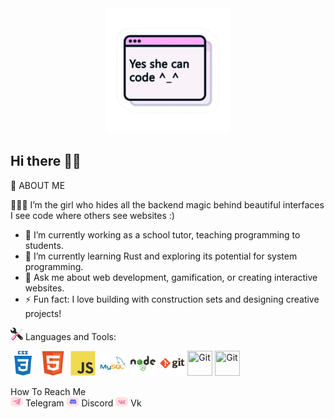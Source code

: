 <div id="header" align="center">
  <img src="_-removebg-preview.png" width="200"/>
</div>

## Hi there 👋🏻

💫 ABOUT ME

👩🏼‍💻 I’m the girl who hides all the backend magic behind beautiful interfaces
I see code where others see websites :)

- 🔭 I’m currently working as a school tutor, teaching programming to students.  
- 🌱 I’m currently learning Rust and exploring its potential for system programming.  
- 💬 Ask me about web development, gamification, or creating interactive websites.  
- ⚡ Fun fact: I love building with construction sets and designing creative projects!

<div>
  <img src="settings.png" width="20" alt="Settings Icon" />
  <span>Languages and Tools: </span>
</div>
<p>                       </p>

<div>
  <img src="https://github.com/devicons/devicon/blob/master/icons/css3/css3-plain-wordmark.svg"  title="CSS3" alt="CSS" width="40" height="40"/>&nbsp;
  <img src="https://github.com/devicons/devicon/blob/master/icons/html5/html5-original.svg" title="HTML5" alt="HTML" width="40" height="40"/>&nbsp;
  <img src="https://github.com/devicons/devicon/blob/master/icons/javascript/javascript-original.svg" title="JavaScript" alt="JavaScript" width="40" height="40"/>&nbsp;
  <img src="https://github.com/devicons/devicon/blob/master/icons/mysql/mysql-original-wordmark.svg" title="MySQL"  alt="MySQL" width="40" height="40"/>&nbsp;
  <img src="https://github.com/devicons/devicon/blob/master/icons/nodejs/nodejs-original-wordmark.svg" title="NodeJS" alt="NodeJS" width="40" height="40"/>&nbsp;
  <img src="https://github.com/devicons/devicon/blob/master/icons/git/git-original-wordmark.svg" title="Git" **alt="Git" width="40" height="40"/>
  <img src="https://www.google.com/url?sa=i&url=https%3A%2F%2Fen.wikipedia.org%2Fwiki%2FRust_%2528programming_language%2529&psig=AOvVaw1ugD7bZmWFU6qFiYQZcXSQ&ust=1734362139144000&source=images&cd=vfe&opi=89978449&ved=0CBQQjRxqFwoTCNiGrsuIqooDFQAAAAAdAAAAABAE" title="Git" **alt="Git" width="40" height="40"/>
  <img src="https://www.google.com/url?sa=i&url=https%3A%2F%2Fen.wikipedia.org%2Fwiki%2FC%252B%252B&psig=AOvVaw2HtyR79KVv4w354q1SYPt1&ust=1734362201324000&source=images&cd=vfe&opi=89978449&ved=0CBQQjRxqFwoTCJj1u-uIqooDFQAAAAAdAAAAABAE" title="Git" **alt="Git" width="40" height="40"/>
</div>

<p>                       </p>
How To Reach Me
<div>
  <img src="Group 1.png" width="20" alt="Settings Icon" />
  <span>Telegram</span>
  <img src="Group 4.png" width="20" alt="Settings Icon" />
  <span>Discord</span>
  <img src="Group 5.png" width="20" alt="Settings Icon" />
  <span>Vk</span>
</div>
